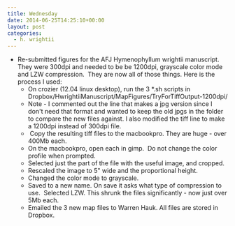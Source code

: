 ```yaml
---
title: Wednesday
date: 2014-06-25T14:25:10+00:00
layout: post
categories:
  - h. wrightii
---
```

  * Re-submitted figures for the AFJ Hymenophyllum wrightii manuscript. They were 300dpi and needed to be be 1200dpi, grayscale color mode and LZW compression.  They are now all of those things. Here is the process I used:
      * On crozier (12.04 linux desktop), run the 3 \*.sh scripts in Dropbox/HwrightiiManuscript/MapFigures/TryForTiffOutput-1200dpi/
      * Note - I commented out the line that makes a jpg version since I don't need that format and wanted to keep the old jpgs in the folder to compare the new files against. I also modified the tiff line to make a 1200dpi instead of 300dpi file.
      *  Copy the resulting tiff files to the macbookpro. They are huge - over 400Mb each.
      * On the macbookpro, open each in gimp.  Do not change the color profile when prompted.
      * Selected just the part of the file with the useful image, and cropped.
      * Rescaled the image to 5" wide and the proportional height.
      * Changed the color mode to grayscale.
      * Saved to a new name. On save it asks what type of compression to use.  Selected LZW. This shrunk the files significantly - now just over 5Mb each.
      * Emailed the 3 new map files to Warren Hauk. All files are stored in Dropbox.
